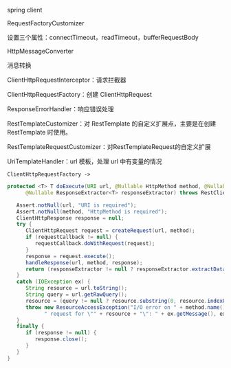 spring client



RequestFactoryCustomizer

设置三个属性：connectTimeout，readTimeout，bufferRequestBody

HttpMessageConverter

消息转换

ClientHttpRequestInterceptor：请求拦截器

ClientHttpRequestFactory：创建 ClientHttpRequest

ResponseErrorHandler：响应错误处理

RestTemplateCustomizer：对 RestTemplate 的自定义扩展点，主要是在创建 RestTemplate 时使用。

RestTemplateRequestCustomizer：对RestTemplateRequest的自定义扩展

UriTemplateHandler：url 模板，处理 url 中有变量的情况



```
ClientHttpRequestFactory -> 
```

```java
protected <T> T doExecute(URI url, @Nullable HttpMethod method, @Nullable RequestCallback requestCallback,
      @Nullable ResponseExtractor<T> responseExtractor) throws RestClientException {

   Assert.notNull(url, "URI is required");
   Assert.notNull(method, "HttpMethod is required");
   ClientHttpResponse response = null;
   try {
      ClientHttpRequest request = createRequest(url, method);
      if (requestCallback != null) {
         requestCallback.doWithRequest(request);
      }
      response = request.execute();
      handleResponse(url, method, response);
      return (responseExtractor != null ? responseExtractor.extractData(response) : null);
   }
   catch (IOException ex) {
      String resource = url.toString();
      String query = url.getRawQuery();
      resource = (query != null ? resource.substring(0, resource.indexOf('?')) : resource);
      throw new ResourceAccessException("I/O error on " + method.name() +
            " request for \"" + resource + "\": " + ex.getMessage(), ex);
   }
   finally {
      if (response != null) {
         response.close();
      }
   }
}
```